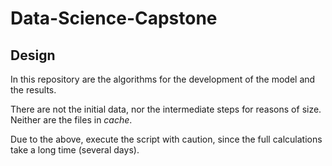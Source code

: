# Data-Science-Capstone
## Design

In this repository are the algorithms for the development of the model and the results.

There are not the initial data, nor the intermediate steps for reasons of size. Neither are the files in *cache*.

Due to the above, execute the script with caution, since the full calculations take a long time (several days).
